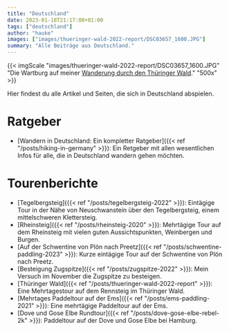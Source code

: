 ```yaml
---
title: "Deutschland"
date: 2023-01-18T21:17:00+01:00
tags: ["deutschland"]
author: "hauke"
images: ["images/thueringer-wald-2022-report/DSC03657_1600.JPG"]
summary: "Alle Beiträge aus Deutschland."
---
```


{{< imgScale "images/thueringer-wald-2022-report/DSC03657_1600.JPG" "Die Wartburg auf meiner [Wanderung durch den Thüringer Wald](/de/posts/thueringer-wald-2022-report)." "500x" >}}

Hier findest du alle Artikel und Seiten, die sich in Deutschland abspielen.

# Ratgeber

* [Wandern in Deutschland: Ein kompletter Ratgeber]({{< ref "/posts/hiking-in-germany" >}}): Ein Retgeber mit allen wesentlichen Infos für alle, die in Deutschland wandern gehen möchten.

# Tourenberichte

* [Tegelbergsteig]({{< ref "/posts/tegelbergsteig-2022" >}}): Eintägige Tour in der Nähe von Neuschwanstein über den Tegelbergsteig, einem mittelschweren Klettersteig.
* [Rheinsteig]({{< ref "/posts/rheinsteig-2020" >}}): Mehrtägige Tour auf dem Rheinsteig mit vielen guten Aussichtspunkten, Weinbergen und Burgen.
* [Auf der Schwentine von Plön nach Preetz]({{< ref "/posts/schwentine-paddling-2023" >}}): Kurze eintägige Tour auf der Schwentine von Plön nach Preetz.
* [Besteigung Zugspitze]({{< ref "/posts/zugspitze-2022" >}}): Mein Versuch im November die Zugspitze zu besteigen.
* [Thüringer Wald]({{< ref "/posts/thueringer-wald-2022-report" >}}): Eine Mehrtagestour auf dem Rennsteig im Thüringer Wald.
* [Mehrtages Paddeltour auf der Ems]({{< ref "/posts/ems-paddling-2021" >}}): Eine mehrtägige Paddeltour auf der Ems.
* [Dove und Gose Elbe Rundtour]({{< ref "/posts/dove-gose-elbe-rebel-2k" >}}): Paddeltour auf der Dove und Gose Elbe bei Hamburg.

